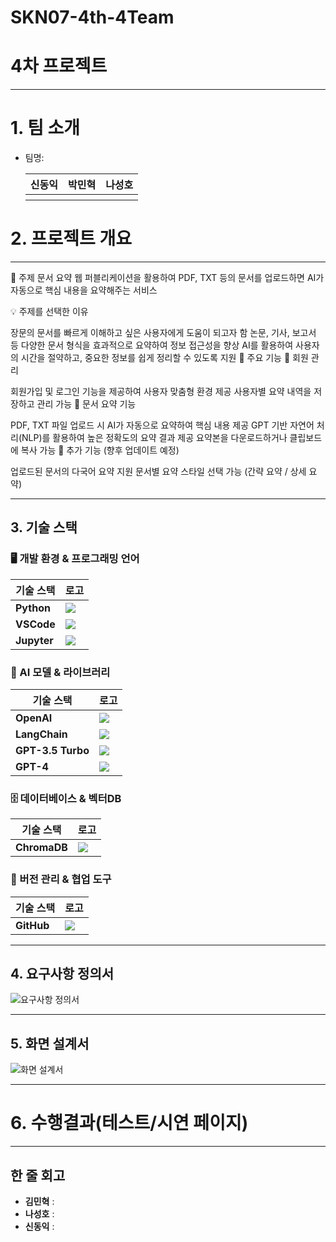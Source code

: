 # SKN07-4th-4Team

# 4차 프로젝트

 ------------------------------------------------
 
# 1. 팀 소개
- 팀명: 
    <table>
    <tr>
        <th>신동익</th>
        <th>박민혁</th>
        <th>나성호</th>
    </tr>
    <tr>
        <th style="vertical-align: top;"></th>
        <th style="vertical-align: top;"></th>
        <th style="vertical-align: top;"></th>
        <!-- <th>role 4.</th> -->
    </tr>
    </table>
 
# 2. 프로젝트 개요
------------------------------------------------

📌 주제
문서 요약 웹 퍼블리케이션을 활용하여 PDF, TXT 등의 문서를 업로드하면 AI가 자동으로 핵심 내용을 요약해주는 서비스

💡 주제를 선택한 이유

장문의 문서를 빠르게 이해하고 싶은 사용자에게 도움이 되고자 함
논문, 기사, 보고서 등 다양한 문서 형식을 효과적으로 요약하여 정보 접근성을 향상
AI를 활용하여 사용자의 시간을 절약하고, 중요한 정보를 쉽게 정리할 수 있도록 지원
🚀 주요 기능
🔹 회원 관리

회원가입 및 로그인 기능을 제공하여 사용자 맞춤형 환경 제공
사용자별 요약 내역을 저장하고 관리 가능
🔹 문서 요약 기능

PDF, TXT 파일 업로드 시 AI가 자동으로 요약하여 핵심 내용 제공
GPT 기반 자연어 처리(NLP)를 활용하여 높은 정확도의 요약 결과 제공
요약본을 다운로드하거나 클립보드에 복사 가능
🔹 추가 기능 (향후 업데이트 예정)

업로드된 문서의 다국어 요약 지원
문서별 요약 스타일 선택 가능 (간략 요약 / 상세 요약)

------------------------------------------------
 
## 3. 기술 스택

### 🖥️ 개발 환경 & 프로그래밍 언어
| 기술 스택 | 로고 |
|-----------|------|
| **Python** | <img src="https://img.shields.io/badge/Python-3776AB?style=for-the-badge&logo=python&logoColor=white" /> |
| **VSCode** | <img src="https://img.shields.io/badge/VSCode-007ACC?style=for-the-badge&logo=visualstudiocode&logoColor=white" /> |
| **Jupyter** | <img src="https://img.shields.io/badge/Jupyter-F37626?style=for-the-badge&logo=jupyter&logoColor=white" /> |

### 🤖 AI 모델 & 라이브러리
| 기술 스택 | 로고 |
|-----------|------|
| **OpenAI** | <img src="https://img.shields.io/badge/OpenAI-412991?style=for-the-badge&logo=openai&logoColor=white" /> |
| **LangChain** | <img src="https://img.shields.io/badge/LangChain-FF9900?style=for-the-badge" /> |
| **GPT-3.5 Turbo** | <img src="https://img.shields.io/badge/GPT--3.5--Turbo-412991?style=for-the-badge" /> |
| **GPT-4** | <img src="https://img.shields.io/badge/GPT--4-412991?style=for-the-badge" /> |

### 🗄️ 데이터베이스 & 벡터DB
| 기술 스택 | 로고 |
|-----------|------|
| **ChromaDB** | <img src="https://img.shields.io/badge/ChromaDB-009688?style=for-the-badge" /> |

### 🔧 버전 관리 & 협업 도구
| 기술 스택 | 로고 |
|-----------|------|
| **GitHub** | <img src="https://img.shields.io/badge/GitHub-181717?style=for-the-badge&logo=github&logoColor=white" /> |

------------------------------------------------

## 4. 요구사항 정의서
![요구사항 정의서](https://raw.githubusercontent.com/SKNETWORKS-FAMILY-AICAMP/SKN07-4th-4Team/main/images/요구사항정의서.png)

------------------------------------------------

## 5. 화면 설계서
![화면 설계서](https://raw.githubusercontent.com/SKNETWORKS-FAMILY-AICAMP/SKN07-4th-4Team/main/images/화면설계서.png)

------------------------------------------------

# 6. 수행결과(테스트/시연 페이지)

------------------------------------------------
 
## 한 줄 회고
- **김민혁** :
- **나성호** :
- **신동익** :
